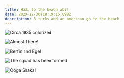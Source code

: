 ```yaml
---
title: Hadi to the beach abi!
date: 2020-12-30T18:19:15.098Z
description: 3 turks and an american go to the beach
---
```



![Circa 1935 colorized](/img/img_7348.jpg "Tom and Lal wearing leaves")



![](/img/e50aaab8-52e9-4db3-bd40-607892bf7858.jpg "Almost There!")



![](/img/b80904a4-19a9-4fdd-8a35-10120998d9da.jpg "Berfin and Ege!")



![](/img/9cc9689e-ca8a-4501-a2db-45bab1436f5f.jpg "The squad has been formed")

![](/img/0a2e173f-1bfd-40d9-b780-1cef2f2c551b.jpg "Ooga Shaka!")